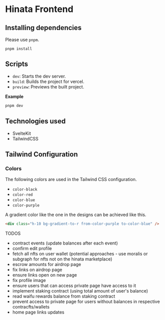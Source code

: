 # Hinata Frontend

## Installing dependencies

Please use `pnpm`.

```
pnpm install
```

## Scripts

- `dev`: Starts the dev server.
- `build`: Builds the project for vercel.
- `preview`: Previews the built project.

**Example**

```bash
pnpm dev
```

## Technologies used

- SvelteKit
- TailwindCSS

## Tailwind Configuration

### Colors

The following colors are used in the Tailwind CSS configuration.

- `color-black`
- `color-red`
- `color-blue`
- `color-purple`

A gradient color like the one in the designs can be achieved like this.

```html
<div class="h-10 bg-gradient-to-r from-color-purple to-color-blue" />
```

TODOS

- contract events (update balances after each event)
- confirm edit profile
- fetch all nfts on user wallet (potential approaches - use moralis or subgraph for nfts not on the hinata marketplace)
- escrow amounts for airdrop page
- fix links on airdrop page
- ensure links open on new page
- fix profile image
- ensure users that can access private page have access to it
- implement staking contract (using total amount of user's balance)
- read waifu rewards balance from staking contract
- prevent access to private page for users without balances in respective contracfts/wallets
- home page links updates